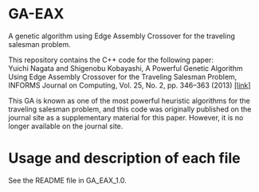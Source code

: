 # GA-EAX
A genetic algorithm using Edge Assembly Crossover for the traveling salesman problem.

This repository contains the C++ code for the following paper: <br>
Yuichi Nagata and Shigenobu Kobayashi, A Powerful Genetic Algorithm Using Edge Assembly Crossover for the Traveling Salesman Problem, INFORMS Journal on Computing, Vol. 25, No. 2, pp. 346–363 (2013) [[link]](https://pubsonline.informs.org/doi/abs/10.1287/ijoc.1120.0506)

This GA is known as one of the most powerful heuristic algorithms for the traveling salesman problem, and this code was originally published on the journal site as a supplementary material for this paper. However, it is no longer available on the journal site.

# Usage and description of each file

See the README file in GA_EAX_1.0.
